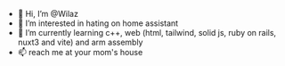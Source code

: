 - 👋 Hi, I’m @Wilaz
- 👀 I’m interested in hating on home assistant
- 🌱 I’m currently learning c++, web (html, tailwind, solid js, ruby on rails, nuxt3 and vite) and arm assembly
- 📫 reach me at your mom's house
